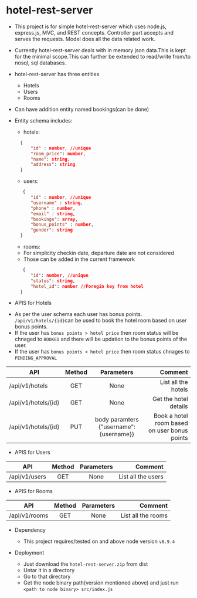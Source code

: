 # hotel-rest-server
- This project is for simple hotel-rest-server which uses node.js, express.js, MVC, and REST concepts.
Controller part accepts and serves the requests. Model does all the data related work.
- Currently hotel-rest-server deals with in memory json data.This is kept for the minimal scope.This can further be extended to read/write from/to nosql, sql databases.

- hotel-rest-server has three entities
  * Hotels
  * Users
  * Rooms
- Can have addition entity named bookings(can be done)
- Entity schema includes:
  * hotels:
  ```JSON
    {
        "id" : number, //unique
        "room_price": number,
        "name": string,
        "address": string
    }
  ```
  * users:
  ```JSON
     {   
        "id" : number, //unique
        "username" : string,
        "phone" : number,
        "email" : string,
        "bookings": array,
        "bonus_points" : number,
        "gender": string
    }
  ```
  * rooms:
  - For simplicity checkin date, departure date are not considered
  - Those can be added in the current framework
  ```JSON
     {      
        "id": number, //unique
        "status": string,
        "hotel_id": number //Foregin key from hotel
    }
  ```
* APIS for Hotels
- As per the user schema each user has bonus points. `/api/v1/hotels/{id}`can be used to book the hotel room based on user bonus points.
- If the user has `bonus points > hotel price` then room status will be chnaged to `BOOKED` and there will be updation to the bonus points of the user.
- If the user has `bonus points < hotel price` then room status chnages to `PENDING_APPROVAL`

| API       | Method           | Parameters|Comment  |
| ------------- |:-------------:| :---------:|-----:|
| /api/v1/hotels| GET | None| List all the hotels |
| /api/v1/hotels/{id}| GET | None |Get the hotel details |
| /api/v1/hotels/{id} | PUT| body paramters {"username":{username}} |Book a hotel room based on user bonus points |

* APIS for Users

| API       | Method           | Parameters|Comment  |
| ------------- |:-------------:| :---------:|-----:|
| /api/v1/users| GET | None| List all the users |

* APIS for Rooms

| API       | Method           | Parameters|Comment  |
| ------------- |:-------------:| :---------:|-----:|
| /api/v1/rooms| GET | None| List all the rooms |

* Dependency
  - This project requires/tested on and above node version `v8.9.4`

* Deployment
  - Just download the `hotel-rest-server.zip` from dist
  - Untar it in a directory
  - Go to that directory
  - Get the node binary path(version mentioned above) and just run `<path to node binary> src/index.js`

